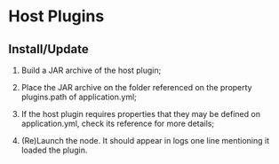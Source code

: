 # Host Plugins

## Install/Update

1. Build a JAR archive of the host plugin;

2. Place the JAR archive on the folder referenced on the property plugins.path of application.yml;

3. If the host plugin requires properties that they may be defined on application.yml, check its
   reference for more details;

4. (Re)Launch the node. It should appear in logs one line mentioning it loaded the plugin.